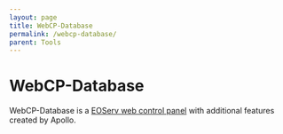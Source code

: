 ```yaml
---
layout: page
title: WebCP-Database
permalink: /webcp-database/
parent: Tools
---
```


# WebCP-Database

WebCP-Database is a [EOServ web control panel](/webcp/) with additional features created by Apollo.
